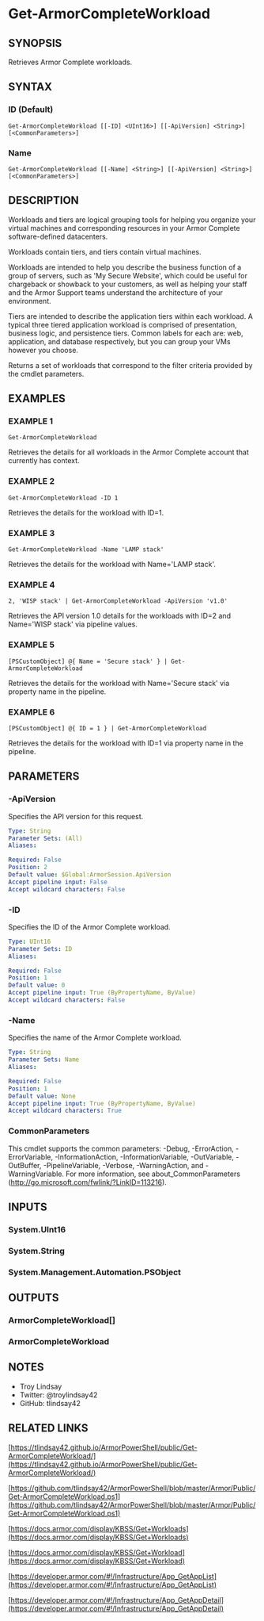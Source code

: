 # Get-ArmorCompleteWorkload

## SYNOPSIS
Retrieves Armor Complete workloads.

## SYNTAX

### ID (Default)
```
Get-ArmorCompleteWorkload [[-ID] <UInt16>] [[-ApiVersion] <String>] [<CommonParameters>]
```

### Name
```
Get-ArmorCompleteWorkload [[-Name] <String>] [[-ApiVersion] <String>] [<CommonParameters>]
```

## DESCRIPTION
Workloads and tiers are logical grouping tools for helping you organize your
virtual machines and corresponding resources in your Armor Complete
software-defined datacenters.

Workloads contain tiers, and tiers contain virtual machines.

Workloads are intended to help you describe the business function of a group of
servers, such as 'My Secure Website', which could be useful for chargeback or
showback to your customers, as well as helping your staff and the Armor Support
teams understand the architecture of your environment.

Tiers are intended to describe the application tiers within each workload. 
A
typical three tiered application workload is comprised of presentation,
business logic, and persistence tiers. 
Common labels for each are: web,
application, and database respectively, but you can group your VMs however you
choose.

Returns a set of workloads that correspond to the filter criteria provided by
the cmdlet parameters.

## EXAMPLES

### EXAMPLE 1
```
Get-ArmorCompleteWorkload
```

Retrieves the details for all workloads in the Armor Complete account that
currently has context.

### EXAMPLE 2
```
Get-ArmorCompleteWorkload -ID 1
```

Retrieves the details for the workload with ID=1.

### EXAMPLE 3
```
Get-ArmorCompleteWorkload -Name 'LAMP stack'
```

Retrieves the details for the workload with Name='LAMP stack'.

### EXAMPLE 4
```
2, 'WISP stack' | Get-ArmorCompleteWorkload -ApiVersion 'v1.0'
```

Retrieves the API version 1.0 details for the workloads with ID=2 and
Name='WISP stack' via pipeline values.

### EXAMPLE 5
```
[PSCustomObject] @{ Name = 'Secure stack' } | Get-ArmorCompleteWorkload
```

Retrieves the details for the workload with Name='Secure stack' via property
name in the pipeline.

### EXAMPLE 6
```
[PSCustomObject] @{ ID = 1 } | Get-ArmorCompleteWorkload
```

Retrieves the details for the workload with ID=1 via property name in the
pipeline.

## PARAMETERS

### -ApiVersion
Specifies the API version for this request.

```yaml
Type: String
Parameter Sets: (All)
Aliases:

Required: False
Position: 2
Default value: $Global:ArmorSession.ApiVersion
Accept pipeline input: False
Accept wildcard characters: False
```

### -ID
Specifies the ID of the Armor Complete workload.

```yaml
Type: UInt16
Parameter Sets: ID
Aliases:

Required: False
Position: 1
Default value: 0
Accept pipeline input: True (ByPropertyName, ByValue)
Accept wildcard characters: False
```

### -Name
Specifies the name of the Armor Complete workload.

```yaml
Type: String
Parameter Sets: Name
Aliases:

Required: False
Position: 1
Default value: None
Accept pipeline input: True (ByPropertyName, ByValue)
Accept wildcard characters: True
```

### CommonParameters
This cmdlet supports the common parameters: -Debug, -ErrorAction, -ErrorVariable, -InformationAction, -InformationVariable, -OutVariable, -OutBuffer, -PipelineVariable, -Verbose, -WarningAction, and -WarningVariable.
For more information, see about_CommonParameters (http://go.microsoft.com/fwlink/?LinkID=113216).

## INPUTS

### System.UInt16

### System.String

### System.Management.Automation.PSObject

## OUTPUTS

### ArmorCompleteWorkload[]

### ArmorCompleteWorkload

## NOTES
- Troy Lindsay
- Twitter: @troylindsay42
- GitHub: tlindsay42

## RELATED LINKS

[https://tlindsay42.github.io/ArmorPowerShell/public/Get-ArmorCompleteWorkload/](https://tlindsay42.github.io/ArmorPowerShell/public/Get-ArmorCompleteWorkload/)

[https://github.com/tlindsay42/ArmorPowerShell/blob/master/Armor/Public/Get-ArmorCompleteWorkload.ps1](https://github.com/tlindsay42/ArmorPowerShell/blob/master/Armor/Public/Get-ArmorCompleteWorkload.ps1)

[https://docs.armor.com/display/KBSS/Get+Workloads](https://docs.armor.com/display/KBSS/Get+Workloads)

[https://docs.armor.com/display/KBSS/Get+Workload](https://docs.armor.com/display/KBSS/Get+Workload)

[https://developer.armor.com/#!/Infrastructure/App_GetAppList](https://developer.armor.com/#!/Infrastructure/App_GetAppList)

[https://developer.armor.com/#!/Infrastructure/App_GetAppDetail](https://developer.armor.com/#!/Infrastructure/App_GetAppDetail)

